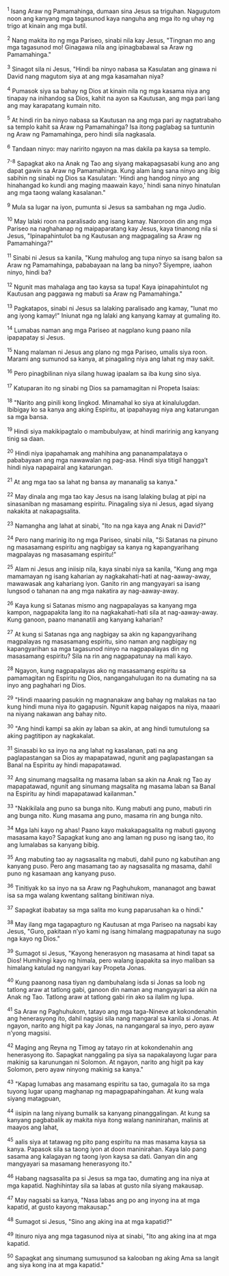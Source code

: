 <sup>1</sup>
Isang Araw ng Pamamahinga, dumaan sina Jesus sa triguhan. Nagugutom noon ang kanyang mga tagasunod kaya nanguha ang mga ito ng uhay ng trigo at kinain ang mga butil. 

<sup>2</sup>
Nang makita ito ng mga Pariseo, sinabi nila kay Jesus, "Tingnan mo ang mga tagasunod mo! Ginagawa nila ang ipinagbabawal sa Araw ng Pamamahinga." 

<sup>3</sup>
Sinagot sila ni Jesus, "Hindi ba ninyo nabasa sa Kasulatan ang ginawa ni David nang magutom siya at ang mga kasamahan niya? 

<sup>4</sup>
Pumasok siya sa bahay ng Dios at kinain nila ng mga kasama niya ang tinapay na inihandog sa Dios, kahit na ayon sa Kautusan, ang mga pari lang ang may karapatang kumain nito. 

<sup>5</sup>
At hindi rin ba ninyo nabasa sa Kautusan na ang mga pari ay nagtatrabaho sa templo kahit sa Araw ng Pamamahinga? Isa itong paglabag sa tuntunin ng Araw ng Pamamahinga, pero hindi sila nagkasala. 

<sup>6</sup>
Tandaan ninyo: may naririto ngayon na mas dakila pa kaysa sa templo.

<sup>7-8</sup>
Sapagkat ako na Anak ng Tao ang siyang makapagsasabi kung ano ang dapat gawin sa Araw ng Pamamahinga. Kung alam lang sana ninyo ang ibig sabihin ng sinabi ng Dios sa Kasulatan: 'Hindi ang handog ninyo ang hinahangad ko kundi ang maging maawain kayo,' hindi sana ninyo hinatulan ang mga taong walang kasalanan." 

<sup>9</sup>
Mula sa lugar na iyon, pumunta si Jesus sa sambahan ng mga Judio. 

<sup>10</sup>
May lalaki roon na paralisado ang isang kamay. Naroroon din ang mga Pariseo na naghahanap ng maipaparatang kay Jesus, kaya tinanong nila si Jesus, "Ipinapahintulot ba ng Kautusan ang magpagaling sa Araw ng Pamamahinga?" 

<sup>11</sup>
Sinabi ni Jesus sa kanila, "Kung mahulog ang tupa ninyo sa isang balon sa Araw ng Pamamahinga, pababayaan na lang ba ninyo? Siyempre, iaahon ninyo, hindi ba? 

<sup>12</sup>
Ngunit mas mahalaga ang tao kaysa sa tupa! Kaya ipinapahintulot ng Kautusan ang paggawa ng mabuti sa Araw ng Pamamahinga." 

<sup>13</sup>
Pagkatapos, sinabi ni Jesus sa lalaking paralisado ang kamay, "Iunat mo ang iyong kamay!" Iniunat nga ng lalaki ang kanyang kamay at gumaling ito. 

<sup>14</sup>
Lumabas naman ang mga Pariseo at nagplano kung paano nila ipapapatay si Jesus.

<sup>15</sup>
Nang malaman ni Jesus ang plano ng mga Pariseo, umalis siya roon. Marami ang sumunod sa kanya, at pinagaling niya ang lahat ng may sakit. 

<sup>16</sup>
Pero pinagbilinan niya silang huwag ipaalam sa iba kung sino siya. 

<sup>17</sup>
Katuparan ito ng sinabi ng Dios sa pamamagitan ni Propeta Isaias: 

<sup>18</sup>
"Narito ang pinili kong lingkod. Minamahal ko siya at kinalulugdan. Ibibigay ko sa kanya ang aking Espiritu, at ipapahayag niya ang katarungan sa mga bansa. 

<sup>19</sup>
Hindi siya makikipagtalo o mambubulyaw, at hindi maririnig ang kanyang tinig sa daan. 

<sup>20</sup>
Hindi niya ipapahamak ang mahihina ang pananampalataya o pababayaan ang mga nawawalan ng pag-asa. Hindi siya titigil hanggaʼt hindi niya napapairal ang katarungan. 

<sup>21</sup>
At ang mga tao sa lahat ng bansa ay mananalig sa kanya." 

<sup>22</sup>
May dinala ang mga tao kay Jesus na isang lalaking bulag at pipi na sinasaniban ng masamang espiritu. Pinagaling siya ni Jesus, agad siyang nakakita at nakapagsalita. 

<sup>23</sup>
Namangha ang lahat at sinabi, "Ito na nga kaya ang Anak ni David?" 

<sup>24</sup>
Pero nang marinig ito ng mga Pariseo, sinabi nila, "Si Satanas na pinuno ng masasamang espiritu ang nagbigay sa kanya ng kapangyarihang magpalayas ng masasamang espiritu!" 

<sup>25</sup>
Alam ni Jesus ang iniisip nila, kaya sinabi niya sa kanila, "Kung ang mga mamamayan ng isang kaharian ay nagkakahati-hati at nag-aaway-away, mawawasak ang kahariang iyon. Ganito rin ang mangyayari sa isang lungsod o tahanan na ang mga nakatira ay nag-aaway-away. 

<sup>26</sup>
Kaya kung si Satanas mismo ang nagpapalayas sa kanyang mga kampon, nagpapakita lang ito na nagkakahati-hati sila at nag-aaway-away. Kung ganoon, paano mananatili ang kanyang kaharian? 

<sup>27</sup>
At kung si Satanas nga ang nagbigay sa akin ng kapangyarihang magpalayas ng masasamang espiritu, sino naman ang nagbigay ng kapangyarihan sa mga tagasunod ninyo na nagpapalayas din ng masasamang espiritu? Sila na rin ang nagpapatunay na mali kayo. 

<sup>28</sup>
Ngayon, kung nagpapalayas ako ng masasamang espiritu sa pamamagitan ng Espiritu ng Dios, nangangahulugan ito na dumating na sa inyo ang paghahari ng Dios. 

<sup>29</sup>
"Hindi maaaring pasukin ng magnanakaw ang bahay ng malakas na tao kung hindi muna niya ito gagapusin. Ngunit kapag naigapos na niya, maaari na niyang nakawan ang bahay nito. 

<sup>30</sup>
"Ang hindi kampi sa akin ay laban sa akin, at ang hindi tumutulong sa aking pagtitipon ay nagkakalat. 

<sup>31</sup>
Sinasabi ko sa inyo na ang lahat ng kasalanan, pati na ang paglapastangan sa Dios ay mapapatawad, ngunit ang paglapastangan sa Banal na Espiritu ay hindi mapapatawad. 

<sup>32</sup>
Ang sinumang magsalita ng masama laban sa akin na Anak ng Tao ay mapapatawad, ngunit ang sinumang magsalita ng masama laban sa Banal na Espiritu ay hindi mapapatawad kailanman." 

<sup>33</sup>
"Nakikilala ang puno sa bunga nito. Kung mabuti ang puno, mabuti rin ang bunga nito. Kung masama ang puno, masama rin ang bunga nito. 

<sup>34</sup>
Mga lahi kayo ng ahas! Paano kayo makakapagsalita ng mabuti gayong masasama kayo? Sapagkat kung ano ang laman ng puso ng isang tao, ito ang lumalabas sa kanyang bibig. 

<sup>35</sup>
Ang mabuting tao ay nagsasalita ng mabuti, dahil puno ng kabutihan ang kanyang puso. Pero ang masamang tao ay nagsasalita ng masama, dahil puno ng kasamaan ang kanyang puso. 

<sup>36</sup>
Tinitiyak ko sa inyo na sa Araw ng Paghuhukom, mananagot ang bawat isa sa mga walang kwentang salitang binitiwan niya. 

<sup>37</sup>
Sapagkat ibabatay sa mga salita mo kung paparusahan ka o hindi." 

<sup>38</sup>
May ilang mga tagapagturo ng Kautusan at mga Pariseo na nagsabi kay Jesus, "Guro, pakitaan nʼyo kami ng isang himalang magpapatunay na sugo nga kayo ng Dios." 

<sup>39</sup>
Sumagot si Jesus, "Kayong henerasyon ng masasama at hindi tapat sa Dios! Humihingi kayo ng himala, pero walang ipapakita sa inyo maliban sa himalang katulad ng nangyari kay Propeta Jonas. 

<sup>40</sup>
Kung paanong nasa tiyan ng dambuhalang isda si Jonas sa loob ng tatlong araw at tatlong gabi, ganoon din naman ang mangyayari sa akin na Anak ng Tao. Tatlong araw at tatlong gabi rin ako sa ilalim ng lupa. 

<sup>41</sup>
Sa Araw ng Paghuhukom, tatayo ang mga taga-Nineve at kokondenahin ang henerasyong ito, dahil nagsisi sila nang mangaral sa kanila si Jonas. At ngayon, narito ang higit pa kay Jonas, na nangangaral sa inyo, pero ayaw nʼyong magsisi. 

<sup>42</sup>
Maging ang Reyna ng Timog ay tatayo rin at kokondenahin ang henerasyong ito. Sapagkat nanggaling pa siya sa napakalayong lugar para makinig sa karunungan ni Solomon. At ngayon, narito ang higit pa kay Solomon, pero ayaw ninyong makinig sa kanya." 

<sup>43</sup>
"Kapag lumabas ang masamang espiritu sa tao, gumagala ito sa mga tuyong lugar upang maghanap ng mapagpapahingahan. At kung wala siyang matagpuan, 

<sup>44</sup>
iisipin na lang niyang bumalik sa kanyang pinanggalingan. At kung sa kanyang pagbabalik ay makita niya itong walang naninirahan, malinis at maayos ang lahat, 

<sup>45</sup>
aalis siya at tatawag ng pito pang espiritu na mas masama kaysa sa kanya. Papasok sila sa taong iyon at doon maninirahan. Kaya lalo pang sasama ang kalagayan ng taong iyon kaysa sa dati. Ganyan din ang mangyayari sa masamang henerasyong ito." 

<sup>46</sup>
Habang nagsasalita pa si Jesus sa mga tao, dumating ang ina niya at mga kapatid. Naghihintay sila sa labas at gusto nila siyang makausap. 

<sup>47</sup>
May nagsabi sa kanya, "Nasa labas ang po ang inyong ina at mga kapatid, at gusto kayong makausap." 

<sup>48</sup>
Sumagot si Jesus, "Sino ang aking ina at mga kapatid?" 

<sup>49</sup>
Itinuro niya ang mga tagasunod niya at sinabi, "Ito ang aking ina at mga kapatid. 

<sup>50</sup>
Sapagkat ang sinumang sumusunod sa kalooban ng aking Ama sa langit ang siya kong ina at mga kapatid."
